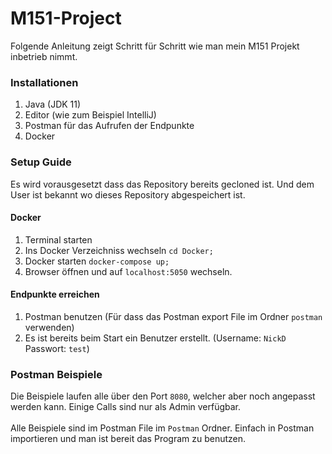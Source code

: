# M151-Project
Folgende Anleitung zeigt Schritt für Schritt wie man mein M151 Projekt inbetrieb nimmt. 

### Installationen

1. Java (JDK 11)
2. Editor (wie zum Beispiel IntelliJ)
3. Postman für das Aufrufen der Endpunkte
4. Docker

### Setup Guide
Es wird vorausgesetzt dass das Repository bereits gecloned ist. Und dem User ist bekannt wo dieses Repository
abgespeichert ist.

#### Docker
1. Terminal starten
2. Ins Docker Verzeichniss wechseln ````cd Docker;````
3. Docker starten ````docker-compose up;````
4. Browser öffnen und auf ``localhost:5050`` wechseln.

#### Endpunkte erreichen
1. Postman benutzen (Für dass das Postman export File im Ordner `postman` verwenden)
2. Es ist bereits beim Start ein Benutzer erstellt. (Username: `NickD` Passwort: `test`)

### Postman Beispiele
Die Beispiele laufen alle über den Port ````8080````, welcher aber noch angepasst werden kann.
Einige Calls sind nur als Admin verfügbar.
<br><br>
Alle Beispiele sind im Postman File im `Postman` Ordner. Einfach in Postman importieren und man ist bereit
das Program zu benutzen.